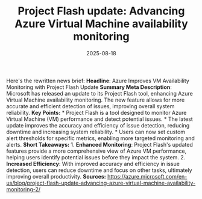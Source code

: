 ﻿---
title: 'Project Flash update: Advancing Azure Virtual Machine availability monitoring'
date: '2025-08-18'
category: Markets
summary: ''
slug: project flash update advancing azure virtual machine availab
source_urls:
- https://azure.microsoft.com/en-us/blog/project-flash-update-advancing-azure-virtual-machine-availability-monitoring-2/
seo:
  title: 'Project Flash update: Advancing Azure Virtual Machine availability monitoring
    | Hash n Hedge'
  description: ''
  keywords:
  - news
  - markets
  - brief
---

Here's the rewritten news brief:  **Headline**: Azure Improves VM Availability Monitoring with Project Flash Update  **Summary Meta Description**: Microsoft has released an update to its Project Flash tool, enhancing Azure Virtual Machine availability monitoring. The new feature allows for more accurate and efficient detection of issues, improving overall system reliability.  **Key Points:**  * Project Flash is a tool designed to monitor Azure Virtual Machine (VM) performance and detect potential issues. * The latest update improves the accuracy and efficiency of issue detection, reducing downtime and increasing system reliability. * Users can now set custom alert thresholds for specific metrics, enabling more targeted monitoring and alerts.  **Short Takeaways:**  1. **Enhanced Monitoring**: Project Flash's updated features provide a more comprehensive view of Azure VM performance, helping users identify potential issues before they impact the system. 2. **Increased Efficiency**: With improved accuracy and efficiency in issue detection, users can reduce downtime and focus on other tasks, ultimately improving overall productivity.  **Sources:** https://azure.microsoft.com/en-us/blog/project-flash-update-advancing-azure-virtual-machine-availability-monitoring-2/ 
